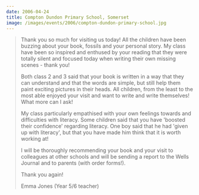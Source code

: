 ```yaml
---
date: 2006-04-24
title: Compton Dundon Primary School, Somerset
image: /images/events/2006/compton-dundon-primary-school.jpg
---
```


> Thank you so much for visiting us today! All the children have been buzzing about your book, fossils and your personal story. My class have been so inspired and enthused by your reading that they were totally silent and focused today when writing their own missing scenes - thank you!
> 
> Both class 2 and 3 said that your book is written in a way that they can understand and that the words are simple, but still help them paint exciting pictures in their heads. All children, from the least to the most able enjoyed your visit and want to write and write themselves! What more can I ask!
> 
> My class particularly empathised with your own feelings towards and difficulties with literacy. Some children said that you have 'boosted their confidence' regarding literacy. One boy said that he had 'given up with literacy', but that you have made him think that it is worth working at! 
> 
> I will be thoroughly recommending your book and your visit to colleagues at other schools and will be sending a report to the Wells Journal and to parents (with order forms!). 
> 
> Thank you again!
> 
> <footer>Emma Jones (Year 5/6 teacher)</footer>


